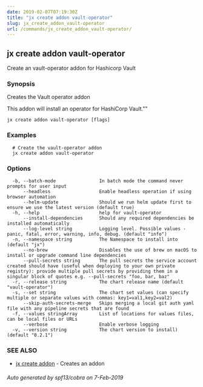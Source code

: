 ```yaml
---
date: 2019-02-07T07:19:30Z
title: "jx create addon vault-operator"
slug: jx_create_addon_vault-operator
url: /commands/jx_create_addon_vault-operator/
---
```

## jx create addon vault-operator

Create an vault-operator addon for Hashicorp Vault

### Synopsis

Creates the Vault operator addon 

This addon will install an operator for HashiCorp Vault.""

```
jx create addon vault-operator [flags]
```

### Examples

```
  # Create the vault-operator addon
  jx create addon vault-operator
```

### Options

```
  -b, --batch-mode                In batch mode the command never prompts for user input
      --headless                  Enable headless operation if using browser automation
      --helm-update               Should we run helm update first to ensure we use the latest version (default true)
  -h, --help                      help for vault-operator
      --install-dependencies      Should any required dependencies be installed automatically
      --log-level string          Logging level. Possible values - panic, fatal, error, warning, info, debug. (default "info")
  -n, --namespace string          The Namespace to install into (default "jx")
      --no-brew                   Disables the use of brew on macOS to install or upgrade command line dependencies
      --pull-secrets string       The pull secrets the service account created should have (useful when deploying to your own private registry): provide multiple pull secrets by providing them in a singular block of quotes e.g. --pull-secrets "foo, bar, baz"
  -r, --release string            The chart release name (default "vault-operator")
  -s, --set string                The chart set values (can specify multiple or separate values with commas: key1=val1,key2=val2)
      --skip-auth-secrets-merge   Skips merging a local git auth yaml file with any pipeline secrets that are found
  -f, --values stringArray        List of locations for values files, can be local files or URLs
      --verbose                   Enable verbose logging
  -v, --version string            The chart version to install) (default "0.2.1")
```

### SEE ALSO

* [jx create addon](/commands/jx_create_addon/)	 - Creates an addon

###### Auto generated by spf13/cobra on 7-Feb-2019

